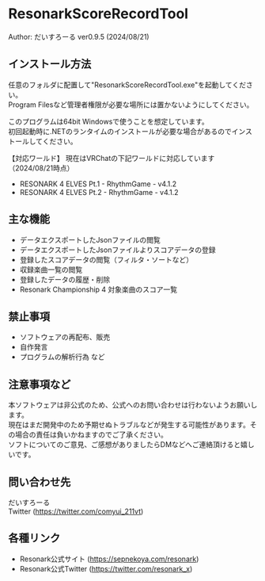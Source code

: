 # ResonarkScoreRecordTool
 Author: だいすろーる
 ver0.9.5 (2024/08/21)

## インストール方法
任意のフォルダに配置して"ResonarkScoreRecordTool.exe"を起動してください。  
Program Filesなど管理者権限が必要な場所には置かないようにしてください。  
  
このプログラムは64bit Windowsで使うことを想定しています。  
初回起動時に.NETのランタイムのインストールが必要な場合があるのでインストールしてください。  

【対応ワールド】 
現在はVRChatの下記ワールドに対応しています（2024/08/21時点）
- RESONARK 4 ELVES Pt.1 - RhythmGame - v4.1.2 
- RESONARK 4 ELVES Pt.2 - RhythmGame - v4.1.2 

## 主な機能
- データエクスポートしたJsonファイルの閲覧
- データエクスポートしたJsonファイルよりスコアデータの登録
- 登録したスコアデータの閲覧（フィルタ・ソートなど）
- 収録楽曲一覧の閲覧
- 登録したデータの履歴・削除
- Resonark Championship 4 対象楽曲のスコア一覧

## 禁止事項 
- ソフトウェアの再配布、販売 
- 自作発言
- プログラムの解析行為 など

## 注意事項など 
本ソフトウェアは非公式のため、公式へのお問い合わせは行わないようお願いします。  
現在はまだ開発中のため予期せぬトラブルなどが発生する可能性があります。その場合の責任は負いかねますのでご了承ください。  
ソフトについてのご意見、ご感想がありましたらDMなどへご連絡頂けると嬉しいです。  

## 問い合わせ先
 だいすろーる  
Twitter (https://twitter.com/comyui_211vt)

## 各種リンク 
- Resonark公式サイト (https://sepnekoya.com/resonark)  
- Resonark公式Twitter (https://twitter.com/resonark_x)  
